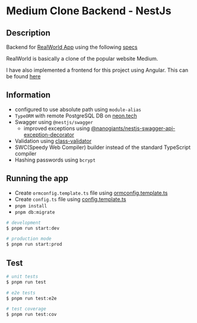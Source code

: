 # Medium Clone Backend - NestJs

## Description

Backend for [RealWorld App](https://github.com/gothinkster/realworld) using the following [specs](https://www.realworld.how/specifications/backend/introduction/)

RealWorld is basically a clone of the popular website Medium.

I have also implemented a frontend for this project using Angular. This can be found [here](https://github.com/darkresq14/mediumclone_angular)

## Information

- configured to use absolute path using `module-alias`
- `TypeORM` with remote PostgreSQL DB on [neon.tech](https://neon.tech)
- Swagger using `@nestjs/swagger`
  - improved exceptions using [@nanogiants/nestjs-swagger-api-exception-decorator](https://github.com/nanogiants/nestjs-swagger-api-exception-decorator)
- Validation using [class-validator](https://github.com/typestack/class-validator)
- SWC(Speedy Web Compiler) builder instead of the standard TypeScript compiler
- Hashing passwords using `bcrypt`

## Running the app

- Create `ormconfig.template.ts` file using [ormconfig.template.ts](./src/ormconfig.template.ts)
- Create `config.ts` file using [config.template.ts](./src/config.template.ts)
- `pnpm install`
- `pnpm db:migrate`

```bash
# development
$ pnpm run start:dev

# production mode
$ pnpm run start:prod
```

## Test

```bash
# unit tests
$ pnpm run test

# e2e tests
$ pnpm run test:e2e

# test coverage
$ pnpm run test:cov
```
